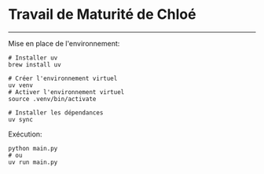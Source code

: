 # Travail de Maturité de Chloé

---

Mise en place de l'environnement:

````shell
# Installer uv
brew install uv

# Créer l'environnement virtuel
uv venv
# Activer l'environnement virtuel
source .venv/bin/activate

# Installer les dépendances
uv sync
````

Exécution:

````shell
python main.py
# ou 
uv run main.py
````
